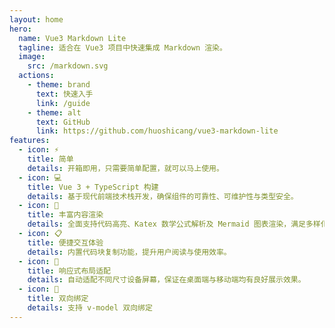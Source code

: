 ```yaml
---
layout: home
hero:
  name: Vue3 Markdown Lite
  tagline: 适合在 Vue3 项目中快速集成 Markdown 渲染。
  image:
    src: /markdown.svg
  actions:
    - theme: brand
      text: 快速入手
      link: /guide
    - theme: alt
      text: GitHub
      link: https://github.com/huoshicang/vue3-markdown-lite
features:
  - icon: ⚡
    title: 简单
    details: 开箱即用，只需要简单配置，就可以马上使用。 
  - icon: 💻
    title: Vue 3 + TypeScript 构建
    details: 基于现代前端技术栈开发，确保组件的可靠性、可维护性与类型安全。
  - icon: 📝
    title: 丰富内容渲染
    details: 全面支持代码高亮、Katex 数学公式解析及 Mermaid 图表渲染，满足多样化文档需求。
  - icon: 📋
    title: 便捷交互体验
    details: 内置代码块复制功能，提升用户阅读与使用效率。
  - icon: 📱
    title: 响应式布局适配
    details: 自动适配不同尺寸设备屏幕，保证在桌面端与移动端均有良好展示效果。
  - icon: 🔌
    title: 双向绑定
    details: 支持 v-model 双向绑定
---
```


